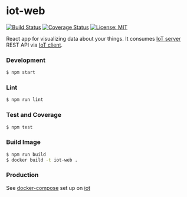# iot-web

[![Build Status](https://travis-ci.org/mmontes11/iot-web.svg?branch=develop)](https://travis-ci.org/mmontes11/iot-web)
[![Coverage Status](https://coveralls.io/repos/github/mmontes11/iot-web/badge.svg?branch=develop)](https://coveralls.io/github/mmontes11/iot-web?branch=develop)
[![License: MIT](https://img.shields.io/badge/License-MIT-yellow.svg)](https://opensource.org/licenses/MIT)


React app for visualizing data about your things. It consumes [IoT server](https://github.com/mmontes11/iot-server) REST API via [IoT client](https://github.com/mmontes11/iot-client).


### Development

```bash
$ npm start
```

### Lint

```bash
$ npm run lint
```

### Test and Coverage

```bash
$ npm test
```

### Build Image

```bash
$ npm run build 
$ docker build -t iot-web .
```

### Production

See [docker-compose](https://docs.docker.com/compose/) set up on [iot](https://github.com/mmontes11/iot)